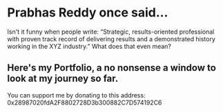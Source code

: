 # Prabhas Reddy once said...

Isn't it funny when people write: “Strategic, results-oriented professional with proven track record of delivering results and a demonstrated history working in the XYZ industry.” What does that even mean?

## Here's my Portfolio, a no nonsense a window to look at my journey so far.

You can support me by donating to this address: 0x28987020fdA2F8802728D3b300882C7D574192C6
